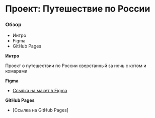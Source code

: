 # Проект: Путешествие по России

### Обзор
* Интро
* Figma
* GitHub Pages

**Интро**

Проект о путешествии по России сверстанный за ночь с котом и комарами

**Figma**

* [Ссылка на макет в Figma](https://www.figma.com/file/5S2WSbEFL6awjVWJ0NWL8Q/Sprint-3_-Russia-_-desktop-mobile?node-id=28503%3A0)

**GitHub Pages**

* [Ссылка на GitHub Pages] 
